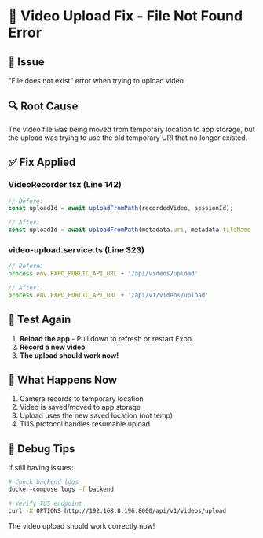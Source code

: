 # 🎥 Video Upload Fix - File Not Found Error

## 🐛 Issue
"File does not exist" error when trying to upload video

## 🔍 Root Cause
The video file was being moved from temporary location to app storage, but the upload was trying to use the old temporary URI that no longer existed.

## ✅ Fix Applied

### VideoRecorder.tsx (Line 142)
```javascript
// Before:
const uploadId = await uploadFromPath(recordedVideo, sessionId);

// After:
const uploadId = await uploadFromPath(metadata.uri, metadata.fileName || `session_${sessionId}.mp4`);
```

### video-upload.service.ts (Line 323)
```javascript
// Before:
process.env.EXPO_PUBLIC_API_URL + '/api/videos/upload'

// After:
process.env.EXPO_PUBLIC_API_URL + '/api/v1/videos/upload'
```

## 🧪 Test Again

1. **Reload the app** - Pull down to refresh or restart Expo
2. **Record a new video**
3. **The upload should work now!**

## 🔄 What Happens Now

1. Camera records to temporary location
2. Video is saved/moved to app storage  
3. Upload uses the new saved location (not temp)
4. TUS protocol handles resumable upload

## 📝 Debug Tips

If still having issues:
```bash
# Check backend logs
docker-compose logs -f backend

# Verify TUS endpoint
curl -X OPTIONS http://192.168.8.196:8000/api/v1/videos/upload
```

The video upload should work correctly now!